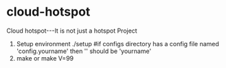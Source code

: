 cloud-hotspot
=============

Cloud hotspot---It is not just a hotspot Project 

1. Setup environment
   ./setup <target>   #if configs directory has a config file named 'config.yourname' then '<target>' should be 'yourname'
2. make or make V=99
